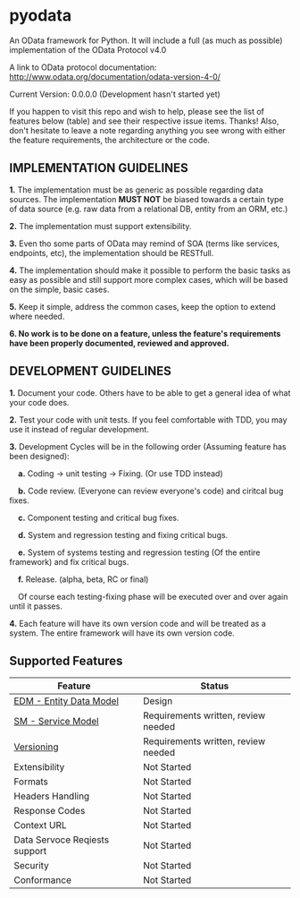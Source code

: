 pyodata
=======

An OData framework for Python. It will include a full (as much as possible) implementation of the OData Protocol v4.0

A link to OData protocol documentation: http://www.odata.org/documentation/odata-version-4-0/

Current Version: 0.0.0.0 (Development hasn't started yet)

If you happen to visit this repo and wish to help, please see the list of features below (table) and see their respective issue items. Thanks!
Also, don't hesitate to leave a note regarding anything you see wrong with either the feature requirements, the architecture or the code.

## IMPLEMENTATION GUIDELINES

**1.** The implementation must be as generic as possible regarding data sources. The implementation **MUST NOT** be biased towards a certain type of data source (e.g. raw data from a relational DB, entity from an ORM, etc.)

**2.** The implementation must support extensibility.

**3.** Even tho some parts of OData may remind of SOA (terms like services, endpoints, etc), the implementation should be RESTfull.

**4.** The implementation should make it possible to perform the basic tasks as easy as possible and still support more complex cases, which will be based on the simple, basic cases.

**5.** Keep it simple, address the common cases, keep the option to extend where needed.

**6. No work is to be done on a feature, unless the feature's requirements have been properly documented, reviewed and approved.**

## DEVELOPMENT GUIDELINES

**1.** Document your code. Others have to be able to get a general idea of what your code does.

**2.** Test your code with unit tests. If you feel comfortable with TDD, you may use it instead of regular development.

**3.** Development Cycles will be in the following order (Assuming feature has been designed):

&nbsp;&nbsp;&nbsp;&nbsp;**a.** Coding -> unit testing -> Fixing. (Or use TDD instead)

&nbsp;&nbsp;&nbsp;&nbsp;**b.** Code review. (Everyone can review everyone's code) and ciritcal bug fixes.

&nbsp;&nbsp;&nbsp;&nbsp;**c.** Component testing and critical bug fixes.

&nbsp;&nbsp;&nbsp;&nbsp;**d.** System and regression testing and fixing critical bugs.

&nbsp;&nbsp;&nbsp;&nbsp;**e.** System of systems testing and regression testing (Of the entire framework) and fix critical bugs.

&nbsp;&nbsp;&nbsp;&nbsp;**f.** Release. (alpha, beta, RC or final)

&nbsp;&nbsp;&nbsp;&nbsp;Of course each testing-fixing phase will be executed over and over again until it passes.

**4.** Each feature will have its own version code and will be treated as a system. The entire framework will have its own version code.

## Supported Features

|Feature | Status|
|--------|--------|
|[EDM - Entity Data Model](https://github.com/Terfin/pyodata/issues/1) | Design |
|[SM - Service Model](https://github.com/Terfin/pyodata/issues/2) | Requirements written, review needed |
|[Versioning](https://github.com/Terfin/pyodata/issues/3) | Requirements written, review needed |
| Extensibility | Not Started |
| Formats | Not Started |
| Headers Handling | Not Started |
| Response Codes | Not Started |
| Context URL | Not Started |
| Data Servoce Reqiests support | Not Started |
| Security | Not Started |
| Conformance | Not Started |

